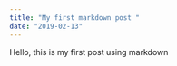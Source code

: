 ```yaml
---
title: "My first markdown post "
date: "2019-02-13"
---
```


Hello, this is my first post using markdown
